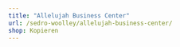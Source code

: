 ```yaml
---
title: "Allelujah Business Center"
url: /sedro-woolley/allelujah-business-center/
shop: Kopieren
---
```

